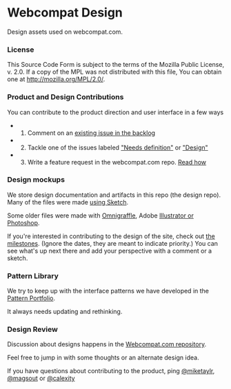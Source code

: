# Webcompat Design

Design assets used on webcompat.com.

### License

This Source Code Form is subject to the terms of the Mozilla Public
License, v. 2.0. If a copy of the MPL was not distributed with this
file, You can obtain one at http://mozilla.org/MPL/2.0/.

### Product and Design Contributions

You can contribute to the product direction and user interface in a few ways
* 1) Comment on an [existing issue in the backlog](https://github.com/webcompat/webcompat.com/issues?q=is%3Aopen+is%3Aissue)
* 2) Tackle one of the issues labeled ["Needs definition"](https://github.com/webcompat/webcompat.com/labels/needs%20definition) or ["Design"](https://github.com/webcompat/webcompat.com/labels/design) 
* 3) Write a feature request in the webcompat.com repo. [Read how](https://github.com/webcompat/webcompat.com/blob/master/CONTRIBUTING.md#feature-requests)

### Design mockups

We store design documentation and artifacts in this repo (the design repo).  Many of the files were made [using Sketch](http://bohemiancoding.com/sketch/).  

Some older files were made with [Omnigraffle](https://www.omnigroup.com/omnigraffle), Adobe [Illustrator or Photoshop](https://www.adobe.com/creativecloud.html).

If you're interested in contributing to the design of the site, check out [the milestones](https://github.com/webcompat/webcompat.com/milestones).  (Ignore the dates, they are meant to indicate priority.)  You can see what's up next there and add your perspective with a comment or a sketch. 

### Pattern Library

We try to keep up with the interface patterns we have developed in the [Pattern Portfolio](http://webcompat.github.io/webcompat.com/).  

It always needs updating and rethinking.

### Design Review

Discussion about designs happens in the [Webcompat.com repository](https://github.com/webcompat/webcompat.com/issues).  

Feel free to jump in with some thoughts or an alternate design idea.   

If you have questions about contributing to the product, ping [@miketaylr](https://twitter.com/magsout), [@magsout](https://twitter.com/magsout) or [@calexity](http://twitter.com/calexity)
